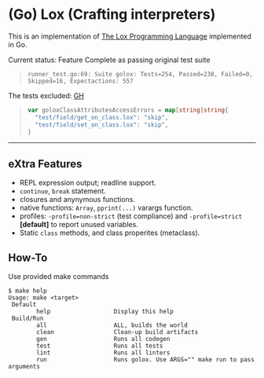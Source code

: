 # (Go) Lox (Crafting interpreters)

This is an implementation of [The Lox Programming Language](https://www.craftinginterpreters.com/the-lox-language.html) implemented in Go.

Current status: Feature Complete as passing original test suite

> ```raw
> runner_test.go:69: Suite golox: Tests=254, Passed=238, Failed=0, Skipped=16, Expectactions: 557
> ```

The tests excluded: [GH](https://github.com/leonardinius/golox/blob/dbff2b805a05c01eb33589c503703f5ade571eb0/test/runner_test.go#L412-L415)

> ```go
> var goloxClassAttributesAccessErrors = map[string]string{
>   "test/field/get_on_class.lox": "skip",
>   "test/field/set_on_class.lox": "skip",
> }
> ```

---

## eXtra Features

- REPL expression output; readline support.
- `continue`, `break` statement.
- closures and anynymous functions.
- native functions: `Array`, `pprint(...)` varargs function.
- profiles: `-profile=non-strict` (test compliance) and `-profile=strict` **[default]** to report unused variables.
- Static `class` methods, and class properites (metaclass).

## How-To

Use provided make commands

```shell
$ make help
Usage: make <target>
 Default
        help                  Display this help
 Build/Run
        all                   ALL, builds the world
        clean                 Clean-up build artifacts
        gen                   Runs all codegen
        test                  Runs all tests
        lint                  Runs all linters
        run                   Runs golox. Use ARGS="" make run to pass arguments
```
